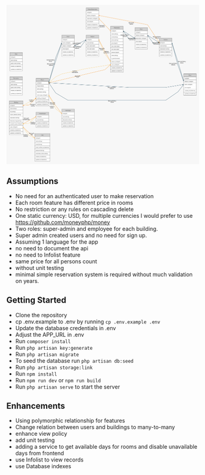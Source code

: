 ![ERD Diagram](/public/graph.png)

## Assumptions

- No need for an authenticated user to make reservation
-  Each room feature has different price in rooms
- No restriction or any rules on cascading delete
- One static currency: USD, for multiple currencies I would prefer to use https://github.com/moneyphp/money
- Two roles: super-admin and employee for each building.
- Super admin created users and no need for sign up.
- Assuming 1 language for the app
- no need to document the api
- no need to Infolist feature
- same price for all persons count
- without unit testing
- minimal simple reservation system is required without much validation on years.


## Getting Started

- Clone the repository
- cp .env.example to .env by running `cp .env.example .env`
- Update the database credentials in .env
- Adjust the APP_URL in .env
- Run `composer install`
- Run `php artisan key:generate`
- Run `php artisan migrate`
- To seed the database run `php artisan db:seed`
- Run `php artisan storage:link`
- Run `npm install`
- Run `npm run dev` or `npm run build`
- Run `php artisan serve` to start the server


## Enhancements
- Using polymorphic relationship for features
- Change relation between users and buildings to many-to-many
- enhance view policy
- add unit testing
- adding a service to get available days for rooms and disable unavailable days from frontend
- use Infolist to view records
- use Database indexes

